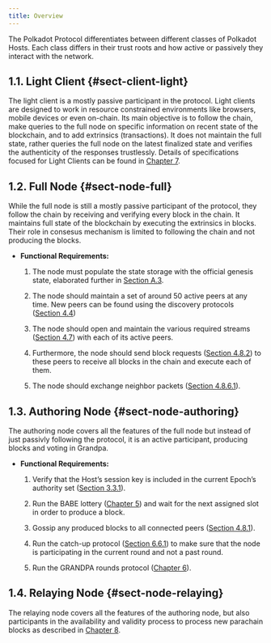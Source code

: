 ```yaml
---
title: Overview
---
```


The Polkadot Protocol differentiates between different classes of Polkadot Hosts. Each class differs in their trust roots and how active or passively they interact with the network.

## 1.1. Light Client {#sect-client-light}

The light client is a mostly passive participant in the protocol. Light clients are designed to work in resource constrained environments like browsers, mobile devices or even on-chain. Its main objective is to follow the chain, make queries to the full node on specific information on recent state of the blockchain, and to add extrinsics (transactions). It does not maintain the full state, rather queries the full node on the latest finalized state and verifies the authenticity of the responses trustlessly. Details of specifications focused for Light Clients can be found in [Chapter 7](sect-lightclient.html).

## 1.2. Full Node {#sect-node-full}

While the full node is still a mostly passive participant of the protocol, they follow the chain by receiving and verifying every block in the chain. It maintains full state of the blockchain by executing the extrinsics in blocks. Their role in consesus mechanism is limited to following the chain and not producing the blocks.

- **Functional Requirements:**

  1.  The node must populate the state storage with the official genesis state, elaborated further in [Section A.3](id-cryptography-encoding.html#chapter-genesis).

  2.  The node should maintain a set of around 50 active peers at any time. New peers can be found using the discovery protocols ([Section 4.4](chap-networking.html#sect-discovery-mechanism))

  3.  The node should open and maintain the various required streams ([Section 4.7](chap-networking.html#sect-protocols-substreams)) with each of its active peers.

  4.  Furthermore, the node should send block requests ([Section 4.8.2](chap-networking.html#sect-msg-block-request)) to these peers to receive all blocks in the chain and execute each of them.

  5.  The node should exchange neighbor packets ([Section 4.8.6.1](chap-networking.html#sect-grandpa-neighbor-msg)).

## 1.3. Authoring Node {#sect-node-authoring}

The authoring node covers all the features of the full node but instead of just passivly following the protocol, it is an active participant, producing blocks and voting in Grandpa.

- **Functional Requirements:**

  1.  Verify that the Host’s session key is included in the current Epoch’s authority set ([Section 3.3.1](chap-sync.html#sect-authority-set)).

  2.  Run the BABE lottery ([Chapter 5](sect-block-production.html)) and wait for the next assigned slot in order to produce a block.

  3.  Gossip any produced blocks to all connected peers ([Section 4.8.1](chap-networking.html#sect-msg-block-announce)).

  4.  Run the catch-up protocol ([Section 6.6.1](sect-finality.html#sect-grandpa-catchup)) to make sure that the node is participating in the current round and not a past round.

  5.  Run the GRANDPA rounds protocol ([Chapter 6](sect-finality.html)).

## 1.4. Relaying Node {#sect-node-relaying}

The relaying node covers all the features of the authoring node, but also participants in the availability and validity process to process new parachain blocks as described in [Chapter 8](chapter-anv.html).
